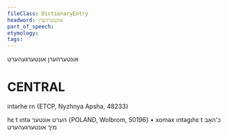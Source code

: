 ```yaml
---
fileClass: DictionaryEntry
headword: אונטערהערן
part_of_speech: 
etymology: 
tags: 
---
```

אונטערהערן
אונטערגעהערט

CENTRAL
========

intərheˑrn {ETCP, Nyzhnya Apsha, 48233}

hɛˑt ɩntə הערט אונטער {POLAND, Wolbrom, 50196}
	•	xoməx ɩntəgɩhɛˑt כ'האָב מיך אונטערגעהערט
